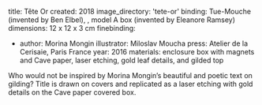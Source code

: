 title: Tête Or 
created: 2018
image_directory: 'tete-or'
binding: Tue-Mouche (invented by Ben Elbel), , model A box (invented by Eleanore Ramsey)
dimensions: 12 x 12 x 3 cm
finebinding: 
- author: Morina Mongin
  illustrator: Miloslav Moucha
  press: Atelier de la Cerisaie, Paris France 
  year: 2016
materials: enclosure box with magnets and Cave paper, laser etching, gold leaf details, and gilded top

Who would not be inspired by Morina Mongin’s beautiful and poetic text on gilding? Title is drawn on covers and replicated as a laser etching with gold details on the Cave paper covered box.
